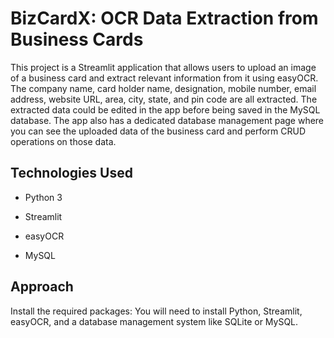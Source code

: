# BizCardX: OCR Data Extraction from Business Cards
This project is a Streamlit application that allows users to upload an image of a business card and extract relevant information from it using easyOCR.
The company name, card holder name, designation, mobile number, email address, website URL, area, city, state, and pin code are all extracted.
The extracted data could be edited in the app before being saved in the MySQL database. The app also has a dedicated database management page where you can see the uploaded data of the business card and perform CRUD operations on those data.

## Technologies Used
* Python 3

* Streamlit

* easyOCR

* MySQL

## Approach

Install the required packages: You will need to install Python, Streamlit,
easyOCR, and a database management system like SQLite or MySQL.
